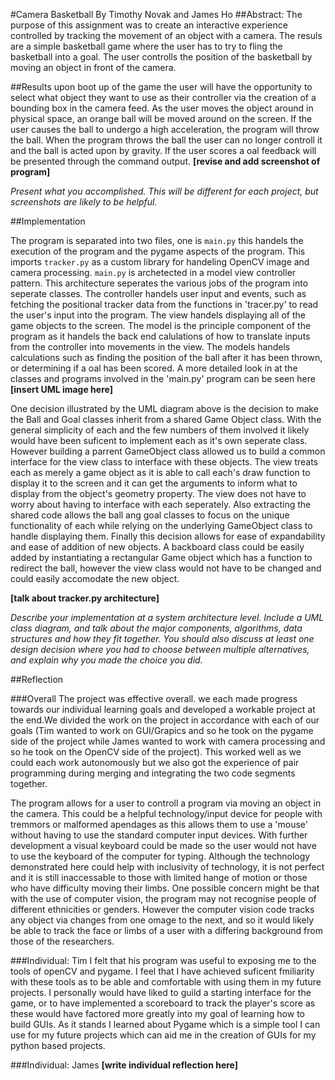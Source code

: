 #Camera Basketball
By Timothy Novak and James Ho
##Abstract:
The purpose of this assignment was to create an interactive experience controlled by tracking the movement of an object with a camera. The resuls are a simple basketball game where the user has to try to fling the basketball into a goal. The user controlls the position of the basketball by moving an object in front of the camera.

##Results
upon boot up of the game the user will have the opportunity to select what object they want to use as their controller via the creation of a bounding box in the camera feed. As the user moves the object around in physical space, an orange ball will be moved around on the screen. If the user causes the ball to undergo a high acceleration, the program will throw the ball. When the program throws the ball the user can no longer controll it and the ball is acted upon by gravity. If the user scores a oal feedback will be presented through the command output. **[revise and add screenshot of program]**

*Present what you accomplished. This will be different for each project, but screenshots are likely to be helpful.*

##Implementation

The program is separated into two files, one is `main.py` this handels the execution of the program and the pygame aspects of the program. This imports `tracker.py` as a custom library for handeling OpenCV image and camera processing. `main.py` is archetected in a model view controller pattern. This architecture seperates the various jobs of the program into seperate classes. The controller handels user input and events, such as fetching the positional tracker data from the functions in 'tracer.py' to read the user's input into the program. The view handels displaying all of the game objects to the screen. The model is the principle component of the program as it handels the back end calulations of how to translate inputs from the controller into movements in the view. The models handels calculations such as finding the position of the ball after it has been thrown, or determining if a oal has been scored. A more detailed look in at the classes and programs involved in the 'main.py' program can be seen here **[insert UML image here]** 

One decision illustrated by the UML diagram above is the decision to make the Ball and Goal classes inherit from a shared Game Object class. With the general simplicity of each and the few numbers of them involved it likely would have been suficent to implement each as it's own seperate class. However building a parrent GameObject class allowed us to build a common interface for the view class to interface with these objects. The view treats each as merely a game object as it is able to call each's draw function to display it to the screen and it can get the arguments to inform what to display from the object's geometry property. The view does not have to worry about having to interface with each seperately. Also extracting the shared code allows the ball ang goal classes to focus on the unique functionality of each while relying on the underlying GameObject class to handle displaying them. Finally this decision allows for ease of expandability and ease of addition of new objects. A backboard class could be easily added by instantiating a rectangular Game object which has a function to redirect the ball, however the view class would not have to be changed and could easily accomodate the new object.

**[talk about tracker.py architecture]**

*Describe your implementation at a system architecture level. Include a UML class diagram, and talk about the major components, algorithms, data structures and how they fit together. You should also discuss at least one design decision where you had to choose between multiple alternatives, and explain why you made the choice you did.*

##Reflection

###Overall
The project was effective overall. we each made progress towards our individual learning goals and developed a workable project at the end.We divided the work on the project in accordance with each of our goals (Tim wanted to work on GUI/Grapics and so he took on the pygame side of the project while James wanted to work with camera processing and so he took on the OpenCV side of the project). This worked well as we could each work autonomously but we also got the experience of pair programming during merging and integrating the two code segments together. 

The program allows for a user to controll a program via moving an object in the camera. This could be a helpful technology/input device for people with tremmors or malformed apendages as this allows them to use a 'mouse' without having to use the standard computer input devices. With further development a visual keyboard could be made so the user would not have to use the keyboard of the computer for typing. Although the technology demonstrated here could help with inclusivity of technology, it is not perfect and it is still inaccessable to those with limited hange of motion or those who have difficulty moving their limbs. One possible concern might be that with the use of computer vision, the program may not recognise people of different ethnicities or genders. However the computer vision code tracks any object via changes from one omage to the next, and so it would likely be able to track the face or limbs of a user with a differing background from those of the researchers. 

###Individual: Tim
I felt that his program was useful to exposing me to the tools of openCV and pygame. I feel that I have achieved suficent fmiliarity with these tools as to be able and comfortable with using them in my future projects. I personally would have liked to guild a starting interface for the game, or to have implemented a scoreboard to track the player's score as these would have factored more greatly into my goal of learning how to build GUIs. As it stands I learned about Pygame which is a simple tool I can use for my future projects which can aid me in the creation of GUIs for my python based projects.

###Individual: James
**[write individual reflection here]**
